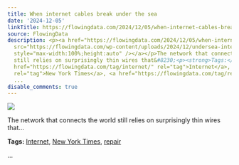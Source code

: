 ```yaml
---
title: When internet cables break under the sea
date: '2024-12-05'
linkTitle: https://flowingdata.com/2024/12/05/when-internet-cables-break-under-the-sea/
source: FlowingData
description: <p><a href="https://flowingdata.com/2024/12/05/when-internet-cables-break-under-the-sea/"><img
  src="https://flowingdata.com/wp-content/uploads/2024/12/undersea-internet-cables-by-NYT-750x347.png"
  style="max-width:100%;height:auto" /></a></p>The network that connects the world
  still relies on surprisingly thin wires that&#8230;<p><strong>Tags:</strong> <a
  href="https://flowingdata.com/tag/internet/" rel="tag">Internet</a>, <a href="https://flowingdata.com/tag/new-york-times/"
  rel="tag">New York Times</a>, <a href="https://flowingdata.com/tag/repair/" rel="tag">repair</a></p>
  ...
disable_comments: true
---
```

<p><a href="https://flowingdata.com/2024/12/05/when-internet-cables-break-under-the-sea/"><img src="https://flowingdata.com/wp-content/uploads/2024/12/undersea-internet-cables-by-NYT-750x347.png" style="max-width:100%;height:auto" /></a></p>The network that connects the world still relies on surprisingly thin wires that&#8230;<p><strong>Tags:</strong> <a href="https://flowingdata.com/tag/internet/" rel="tag">Internet</a>, <a href="https://flowingdata.com/tag/new-york-times/" rel="tag">New York Times</a>, <a href="https://flowingdata.com/tag/repair/" rel="tag">repair</a></p> ...